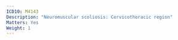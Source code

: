 ```yaml
---
ICD10: M4143
Description: "Neuromuscular scoliosis: Cervicothoracic region"
Matters: Yes
Weight: 1
---
```


